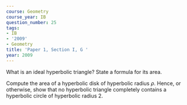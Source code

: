 ```yaml
---
course: Geometry
course_year: IB
question_number: 25
tags:
- IB
- '2009'
- Geometry
title: 'Paper 1, Section I, G '
year: 2009
---
```




What is an ideal hyperbolic triangle? State a formula for its area.

Compute the area of a hyperbolic disk of hyperbolic radius $\rho$. Hence, or otherwise, show that no hyperbolic triangle completely contains a hyperbolic circle of hyperbolic radius $2 .$